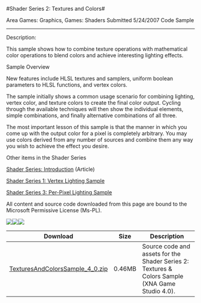 #Shader Series 2: Textures and Colors#

Area
Games: Graphics, Games: Shaders
Submitted
5/24/2007
Code Sample

---

Description:

This sample shows how to combine texture operations with mathematical color operations to blend colors and achieve interesting lighting effects.

Sample Overview

New features include HLSL textures and samplers, uniform boolean parameters to HLSL functions, and vertex colors.

The sample initially shows a common usage scenario for combining lighting, vertex color, and texture colors to create the final color output. Cycling through the available techniques will then show the individual elements, simple combinations, and finally alternative combinations of all three.

The most important lesson of this sample is that the manner in which you come up with the output color for a pixel is completely arbitrary. You may use colors derived from any number of sources and combine them any way you wish to achieve the effect you desire.

Other items in the Shader Series

[Shader Series: Introduction](https://github.com/kniEngine/XNAGameStudio/tree/master/src/Shader-Series-Introduction/) (Article)

[Shader Series 1: Vertex Lighting Sample](https://github.com/kniEngine/XNAGameStudio/tree/master/src/Shader-Series-1-Vertex-Lighting/)

[Shader Series 3: Per-Pixel Lighting Sample](https://github.com/kniEngine/XNAGameStudio/tree/master/src/Shader-Series-3-Per-Pixel-Lighting/)



All content and source code downloaded from this page are bound to the Microsoft Permissive License (Ms-PL).

![](https://github.com/kniEngine/XNAGameStudio/blob/master/Images/XNA_TexturesAndColors_01_small.jpg)![](https://github.com/kniEngine/XNAGameStudio/blob/master/Images/XNA_TexturesAndColors_02_small.jpg)![](https://github.com/kniEngine/XNAGameStudio/blob/master/Images/XNA_TexturesAndColors_03_small.jpg)

		
Download | Size | Description
---|---|---|
[TexturesAndColorsSample_4_0.zip](https://github.com/kniEngine/XNAGameStudio/blob/master/Samples/TexturesAndColorsSample_4_0.zip?raw=true) | 0.46MB | Source code and assets for the Shader Series 2: Textures & Colors Sample (XNA Game Studio 4.0). 